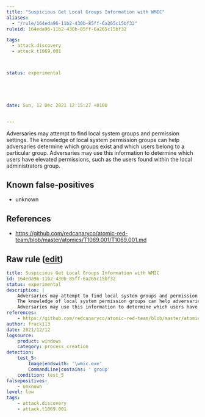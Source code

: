```yaml
---
title: "Suspicious Get Local Groups Information with WMIC"
aliases:
  - "/rule/164eda96-11b2-430b-85ff-6a265c15bf32"
ruleid: 164eda96-11b2-430b-85ff-6a265c15bf32

tags:
  - attack.discovery
  - attack.t1069.001



status: experimental





date: Sun, 12 Dec 2021 12:15:27 +0100


---
```


Adversaries may attempt to find local system groups and permission settings.
The knowledge of local system permission groups can help adversaries determine which groups exist and which users belong to a particular group.
Adversaries may use this information to determine which users have elevated permissions, such as the users found within the local administrators group.


<!--more-->


## Known false-positives

* unknown



## References

* https://github.com/redcanaryco/atomic-red-team/blob/master/atomics/T1069.001/T1069.001.md


## Raw rule ([edit](https://github.com/SigmaHQ/sigma/edit/master/rules/windows/process_creation/proc_creation_win_suspicious_ad_reco.yml))
```yaml
title: Suspicious Get Local Groups Information with WMIC
id: 164eda96-11b2-430b-85ff-6a265c15bf32
status: experimental
description: |
    Adversaries may attempt to find local system groups and permission settings.
    The knowledge of local system permission groups can help adversaries determine which groups exist and which users belong to a particular group.
    Adversaries may use this information to determine which users have elevated permissions, such as the users found within the local administrators group.
references:
    - https://github.com/redcanaryco/atomic-red-team/blob/master/atomics/T1069.001/T1069.001.md
author: frack113
date: 2021/12/12
logsource:
    product: windows
    category: process_creation
detection:
    test_5:
        Image|endswith: '\wmic.exe'
        CommandLine|contains: ' group'
    condition: test_5
falsepositives:
    - unknown
level: low
tags:
    - attack.discovery
    - attack.t1069.001
```

